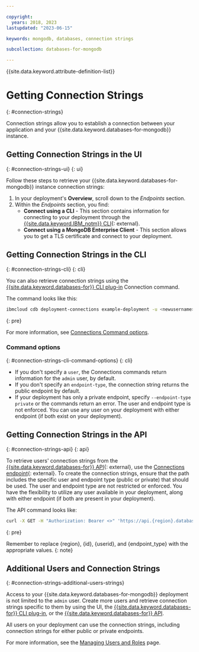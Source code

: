 ```yaml
---

copyright:
  years: 2018, 2023
lastupdated: "2023-06-15"

keywords: mongodb, databases, connection strings

subcollection: databases-for-mongodb

---
```


{{site.data.keyword.attribute-definition-list}}


# Getting Connection Strings
{: #connection-strings}

Connection strings allow you to establish a connection between your application and your {{site.data.keyword.databases-for-mongodb}} instance.

## Getting Connection Strings in the UI
{: #connection-strings-ui}
{: ui}

Follow these steps to retrieve your {{site.data.keyword.databases-for-mongodb}} instance connection strings:

1. In your deployment's **Overview**, scroll down to the *Endpoints* section. 
1. Within the *Endpoints* section, you find: 
   - **Connect using a CLI** - This section contains information for connecting to your deployment through the [{{site.data.keyword.IBM_notm}} CLI](https://www.ibm.com/cloud/cli){: external}.
   - **Connect using a MongoDB Enterprise Client** - This section allows you to get a TLS certificate and connect to your deployment.

## Getting Connection Strings in the CLI
{: #connection-strings-cli}
{: cli}

You can also retrieve connection strings using the [{{site.data.keyword.databases-for}} CLI plug-in](/docs/databases-cli-plugin?topic=databases-cli-plugin-cdb-reference#deployment-connections) Connection command.

The command looks like this: 

```sh
ibmcloud cdb deployment-connections example-deployment -u <newusername> [--endpoint-type <endpoint type>]
```
{: pre}

For more information, see [Connections Command options](/docs/databases-cli-plugin?topic=databases-cli-plugin-cdb-reference#connections-command-options).

### Command options
{: #connection-strings-cli-command-options}
{: cli}

- If you don't specify a `user`, the Connections commands return information for the `admin` user, by default. 
- If you don't specify an `endpoint-type`, the connection string returns the public endpoint by default. 
- If your deployment has only a private endpoint, specify `--endpoint-type private` or the commands return an error. The user and endpoint type is not enforced. You can use any user on your deployment with either endpoint (if both exist on your deployment).

## Getting Connection Strings in the API
{: #connection-strings-api}
{: api}

To retrieve users' connection strings from the [{{site.data.keyword.databases-for}} API](https://cloud.ibm.com/apidocs/cloud-databases-api/cloud-databases-api-v5#introduction){: external}, use the [Connections endpoint](https://cloud.ibm.com/apidocs/cloud-databases-api/cloud-databases-api-v5#getconnection){: external}. To create the connection strings, ensure that the path includes the specific user and endpoint type (public or private) that should be used. The user and endpoint type are not restricted or enforced. You have the flexibility to utilize any user available in your deployment, along with either endpoint (if both are present in your deployment).

The API command looks like: 

```sh
curl -X GET -H "Authorization: Bearer <>" 'https://api.{region}.databases.cloud.ibm.com/v5/ibm/deployments/{id}/users/{userid}/connections/{endpoint_type}'
```
{: pre}

Remember to replace {region}, {id}, {userid}, and {endpoint_type} with the appropriate values.
{: note}

## Additional Users and Connection Strings
{: #connection-strings-additional-users-strings}

Access to your {{site.data.keyword.databases-for-mongodb}} deployment is not limited to the `admin` user. Create more users and retrieve connection strings specific to them by using the UI, the [{{site.data.keyword.databases-for}} CLI plug-in](/docs/databases-cli-plugin?topic=databases-cli-plugin-cdb-reference), or the [{{site.data.keyword.databases-for}} API](https://cloud.ibm.com/apidocs/cloud-databases-api/cloud-databases-api-v5#introduction).

All users on your deployment can use the connection strings, including connection strings for either public or private endpoints.

For more information, see the [Managing Users and Roles](/docs/databases-for-mongodb?topic=databases-for-mongodb-user-management) page.
